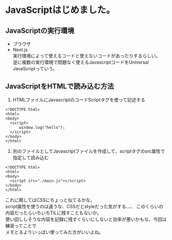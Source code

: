 # JavaScriptはじめました。

## JavaScriptの実行環境
- ブラウザ
- Next.js  
実行環境によって使えるコードと使えないコードがあったりするらしい。  
逆に複数の実行環境で問題なく使えるJavascriptコードをUniversal JavaScriptっていう。  

## JavaScriptをHTMLで読み込む方法
1. HTMLファイルにJavascriptのコードScriptタグを使って記述する
  ```
<!DOCTYPE html>
<html>
<body>
    <script>
        window.log("hello");
    </script>
</body>
</html>
  ```
2. 別のファイルとしてJavascriptファイルを作成して、scriptタグのsrc属性で指定して読み込む
  ```
<!DOCTYPE html>
<html>
<body>
    <script src="./main.js"></script>
</body>
</html>
```

これに関してはCSSにちょっと似てるかな。  
script属性を使うのは違うな、CSSだとstyleだった気がする、、、
このくらいの内容だったらいちいちTILに残すこともないか。  
使い回ししそうな内容を記録に残すくらいにしないと効率が悪いかもな、今回は練習ってことで  
メモとるよりいっぱい使ってみた方がいいよね。



